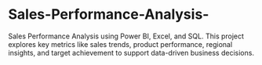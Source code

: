 # Sales-Performance-Analysis-
Sales Performance Analysis using Power BI, Excel, and SQL. This project explores key metrics like sales trends, product performance, regional insights, and target achievement to support data-driven business decisions.
